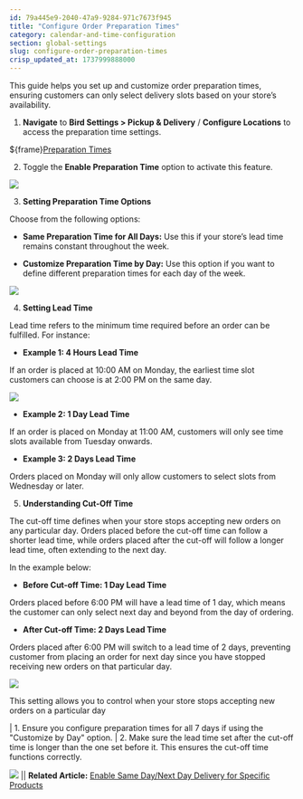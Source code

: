 ```yaml
---
id: 79a445e9-2040-47a9-9284-971c7673f945
title: "Configure Order Preparation Times"
category: calendar-and-time-configuration
section: global-settings
slug: configure-order-preparation-times
crisp_updated_at: 1737999888000
---
```


This guide helps you set up and customize order preparation times, ensuring customers can only select delivery slots based on your store’s availability.

1. **Navigate** to **Bird Settings > Pickup & Delivery** / **Configure Locations** to access the preparation time settings.

${frame}[Preparation Times](https://www.loom.com/embed/d20654510bb649ecb2ddc6bcfa107167?sid=a35cef9c-60ee-4a39-b56b-d77b6b292848)

2. Toggle the **Enable Preparation Time** option to activate this feature.

![](https://storage.crisp.chat/users/helpdesk/website/ca826b447482b000/screenshot-2024-12-16-071225_1r94amt.png)

3. **Setting Preparation Time Options**

Choose from the following options:

* **Same Preparation Time for All Days:** Use this if your store’s lead time remains constant throughout the week.

* **Customize Preparation Time by Day:** Use this option if you want to define different preparation times for each day of the week.

![](https://storage.crisp.chat/users/helpdesk/website/ca826b447482b000/screenshot-2025-01-05-at-14152_1s7w0kw.png)

4. **Setting Lead Time**

Lead time refers to the minimum time required before an order can be fulfilled. For instance:

* **Example 1: 4 Hours Lead Time**

If an order is placed at 10:00 AM on Monday, the earliest time slot customers can choose is at 2:00 PM on the same day.

![](https://storage.crisp.chat/users/helpdesk/website/ca826b447482b000/screenshot-2025-01-05-at-15141_rnxdwd.png)

* **Example 2: 1 Day Lead Time**

If an order is placed on Monday at 11:00 AM, customers will only see time slots available from Tuesday onwards.

* **Example 3: 2 Days Lead Time**

Orders placed on Monday will only allow customers to select slots from Wednesday or later.

5. **Understanding Cut-Off Time**

The cut-off time defines when your store stops accepting new orders on any particular day. Orders placed before the cut-off time can follow a shorter lead time, while orders placed after the cut-off will follow a longer lead time, often extending to the next day.

In the  example below:

* **Before Cut-off Time: 1 Day Lead Time**

Orders placed before 6:00 PM will have a lead time of 1 day, which means the customer can only select next day and beyond from the day of ordering.

* **After Cut-off Time: 2 Days Lead Time**

Orders placed after 6:00 PM will switch to a lead time of 2 days, preventing customer from placing an order for next day since you have stopped receiving new orders on that particular day.

![](https://storage.crisp.chat/users/helpdesk/website/ca826b447482b000/screenshot-2025-01-05-at-15502_5afvyy.png)

This setting allows you to control when your store stops accepting new orders on a particular day

| 1. Ensure you configure preparation times for all 7 days if using the "Customize by Day" option.
| 2. Make sure the lead time set after the cut-off time is longer than the one set before it. This ensures the cut-off time functions correctly.

![](https://storage.crisp.chat/users/helpdesk/website/ca826b447482b000/screenshot-2025-01-05-at-15654_199eqrj.png)
|| **Related Article:** [Enable Same Day/Next Day Delivery for Specific Products](https://help.birdchime.com/en-us/article/enable-same-daynext-day-delivery-for-specific-products-hfb1hm/)
